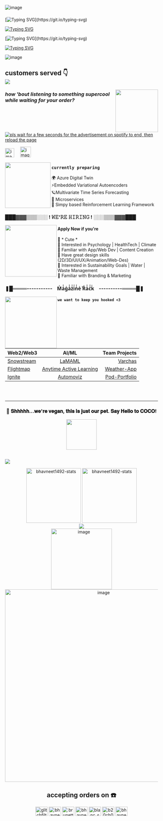 ![image](https://github.com/Bhavneet1492/Bhavneet1492/assets/76656963/b326e289-4a09-4555-80d4-1c62f058b03d)
### 

[![Typing SVG](https://readme-typing-svg.demolab.com?font=Courier+New&size=22&duration=5000&pause=000&color=FFF0D3&center=true&vCenter=true&multiline=true&random=false&width=1000&height=200&lines=Hello+World!+This+is+Glitch%2C+the+master+chef+at+Glitch%E2%80%99s+Restro%2C+where+we;cook+innovation+and+serve+a+feast+of+creativity!+%F0%9F%8D%B3+In+my+kitchen%2C+I+whip;up+delectable+financial+models+and+forecasting+dishes+with+a+dash+of+NLP%2C;all+while+keeping+an+eye+on+the+environmental+tech+oven%2C+baking+solutions;or+water%2C+climate%2C+and+waste+management.+%F0%9F%8C%B1++My+recipe+book+is+filled+with;designs+and+web+development+delights%2C+seasoned+with+blockchain+for+that;extra+zing.)](https://git.io/typing-svg)

[![Typing SVG](https://readme-typing-svg.demolab.com?font=Courier+New&size=22&duration=5000&pause=000&color=FFAFA9&center=true&vCenter=true&multiline=true&random=false&width=1000&height=200&lines=When+I%E2%80%99m+not+in+the+kitchen%2C+you%E2%80%99ll+find+me+grooving+to+the;beat%2C+hand+lettering+the+menu%2C+or+dreaming+up+the+next+big+dish%E2%80%94because%2C;let%E2%80%99s+be+honest%2C+napping+is+the+secret+ingredient+to+culinary+genius!+%F0%9F%92%A4;And+oh%2C+did+I+mention+I%E2%80%99m+a+foodie%3F+I+love+to+travel%2C+seeking+out+the;world%E2%80%99s+flavors+to+bring+back+to+my+restro.+So%2C+grab+a+seat%2C+tuck+in+your;napkin%2C+and+get+ready+to+savor+the+taste+of+tech+with+a+side+of+fun+at+)](https://git.io/typing-svg)

[![Typing SVG](https://readme-typing-svg.demolab.com?font=Courier+New&size=30&duration=5000&pause=000&color=FF7373&center=true&vCenter=true&multiline=true&random=false&width=1000&lines=Glitch's+Restro!)](https://git.io/typing-svg)

<a href="https://git.io/typing-svg"><img src="https://readme-typing-svg.demolab.com?font=Courier+New&size=30&duration=5000&pause=000&color=FF9E59&center=true&vCenter=true&multiline=true&random=false&width=1000&lines=---------------------------+Bon+App%C3%A9tit!+%F0%9F%9A%80%F0%9F%8C%8D%F0%9F%A5%97+---------------------------+" alt="Typing SVG" /></a>

![image](https://github.com/Bhavneet1492/Bhavneet1492/assets/76656963/b0992bd9-b3bc-42a7-8637-e83cbd67c90a)

<div align="left">

 <h2 align="left"> customers served 👇
  <br>
 <img src="https://profile-counter.glitch.me/bhavneet1492/count.svg?" />
  <br>
 </h2>
  
  <p align="right" height="1000">
     <img src="https://i.pinimg.com/originals/80/7b/5c/807b5c4b02e765bb4930b7c66662ef4b.gif" width="140" height="140" align="right"/>
  </p>  
</div>

<div>
 <p>
  <h3><b><i>how 'bout listening to something supercool while waiting for your order?</i></b></h3>
 </p>
</div>

<a href="https://spotify-github-profile.vercel.app/api/view.svg?uid=6ep8jm9i1mi1wahj8vxagm1rk&redirect=true"><img src="https://spotify-github-profile.vercel.app/api/view.svg?uid=6ep8jm9i1mi1wahj8vxagm1rk&cover_image=true&theme=novatorem&show_offline=false&background_color=121212&interchange=true&bar_color=ff7373&bar_color_cover=false" alt="pls wait for a few seconds for the advertisement on spotify to end, then reload the page"></img></a>

<a href="https://open.spotify.com/playlist/6sSirezLTxD5hspoVuIC38?si=87574ebfc2fe44b0"><img height="30" alt="image" src="https://github.com/Bhavneet1492/Bhavneet1492/assets/76656963/712307e0-f09a-400d-ae8d-775f419c164b"></a>
&nbsp;&nbsp;&nbsp;
<a href="https://open.spotify.com/playlist/3XKLxWQ2GbgclMRdy20gqg"><img height="35" alt="image" src="https://github.com/Bhavneet1492/Bhavneet1492/assets/76656963/a15cb977-5f0c-4496-bad8-47370cacaf36"></a>


<img src="https://github.com/Bhavneet1492/Bhavneet1492/assets/76656963/537bcf08-21cc-4f1c-9088-955a4e9f87e7" width="150" height="150" align="left"/>

### `currently preparing`

 🌍 Azure Digital Twin <br>
 ⚡Embedded Variational Autoencoders <br>
 🪐Multivariate Time Series Forecasting <br>
 🥕 Microservices <br>
 🌽 Simpy based Reinforcement Learning Framework

###  **███▓▓▓▒▒▒░░░ ! 𝚆𝙴'𝚁𝙴 𝙷𝙸𝚁𝙸𝙽𝙶 ! ░░░▒▒▒▓▓▓███** 

<p align="right" height="1000">
 <img src="https://github.com/Bhavneet1492/Bhavneet1492/assets/76656963/23110942-bd19-4606-881b-59703682ae88" width="170" align="left"/>
</p>

#### **Apply Now if you're** <br>
 🍍 * Cute * <br>
 🧋 Interested in Psychology | HealthTech | Climate <br>
 🥤 Familiar with App/Web Dev | Content Creation <br>
 🍦 Have great design skills (2D/3D/UI/UX/Animation/Web-Des) <br>
 🌱 Interested in Sustainability Goals | Water | Waste Management <br>
 🍿 Familiar with Branding & Marketing <br>

### ❚█════----------- &nbsp;&nbsp; M̾a̾̾g̾a̾̾z̾̾i̾̾n̾̾e̾ ̾R̾a̾̾c̾̾k̾  &nbsp;&nbsp; ----------════█❚


<p align="left" height="1000">
 <img src="https://github.com/Bhavneet1492/Bhavneet1492/assets/76656963/bd71cf79-6ce9-43d3-9816-a3042c7fe514" width="170" align="left"/>
</p>

#### `we want to keep you hooked <3`

| Web2/Web3 | AI/ML | Team Projects |
| :---        |     :---:      |      ---: |
|  [Snowstream](https://github.com/Bhavneet1492/snowstream) | [LaMAML](https://github.com/Bhavneet1492/La-MAML) | [Varchas](https://github.com/Bhavneet1492/Varchas) |
| [Flightmap](https://github.com/Bhavneet1492/flightmap) | [Anytime Active Learning](https://github.com/Bhavneet1492/Anytime-Active-Learning) | [Weather-App](https://github.com/MLH-Fellowship/prep-project-22.OCT.PREP.1)  |
| [Ignite](https://github.com/Bhavneet1492/ignite) | [Automoviz](https://github.com/Bhavneet1492/automoviz)  | [Pod-Portfolio](https://github.com/MLH-Fellowship/prep-portfolio-22.OCT.PREP.1) |

<br>
<br>

---

<div align="center">
 <h3>🤫 𝐒𝐡𝐡𝐡𝐡𝐡...𝐰𝐞'𝐫𝐞 𝐯𝐞𝐠𝐚𝐧, 𝐭𝐡𝐢𝐬 𝐢𝐬 𝐣𝐮𝐬𝐭 𝐨𝐮𝐫 𝐩𝐞𝐭. 𝐒𝐚𝐲 𝐇𝐞𝐥𝐥𝐨 𝐭𝐨 𝐂𝐎𝐂𝐎!</h3>
  <img height="100" src="https://www.codedex.io/api/petStatus?user=glitchfilter" align="center"/>
</div>

<br>

[![](https://github-readme-activity-graph.vercel.app/graph?username=Bhavneet1492&theme=github-compact&height=225&hide_title=true&radius=8)](https://github.com/ashutosh00710/github-readme-activity-graph)

<div align="center">
<img height="180em" src="https://github-readme-stats.vercel.app/api/top-langs/?username=bhavneet1492&layout=compact&show_icon=true&theme=algolia" alt="bhavneet1492-stats"/>
<img height="180em" src="https://github-readme-stats.vercel.app/api/?username=bhavneet1492&layout=compact&show_icon=true&theme=algolia" alt="bhavneet1492-stats"/>
</div>
<div align="center">
  <img src="http://github-readme-streak-stats.herokuapp.com?user=bhavneet1492&theme=algolia" />
</div>

<div align="center">
 <img height="200" alt="image" src="https://github.com/Bhavneet1492/Bhavneet1492/assets/76656963/2da48579-8323-43b1-b578-ebcc6cd08131" align="center"> 
 <br>
 <img width="634" alt="image" src="https://github.com/Bhavneet1492/Bhavneet1492/assets/76656963/dc857af3-a17b-471b-a5f4-f81fe5078a4d">
</div>

<div align="center">
   <h2 align="center">accepting orders on ☎️</h2>
   <p align="center">
      <a href="https://twitter.com/glitchfilter" target="blank"><img align="center" src="https://raw.githubusercontent.com/rahuldkjain/github-profile-readme-generator/master/src/images/icons/Social/twitter.svg" alt="glitchfilter" height="30" width="40" /></a>
      <a href="https://linkedin.com/in/bhavneet-kaur-khalsa-8157a21ba" target="blank"><img align="center" src="https://raw.githubusercontent.com/rahuldkjain/github-profile-readme-generator/master/src/images/icons/Social/linked-in-alt.svg" alt="bhavneet-kaur-khalsa-8157a21ba" height="30" width="40" /></a>
    <a href="https://brunetteconfection.tumblr.com/" target="blank"><img align="center" src="https://raw.githubusercontent.com/rahuldkjain/github-profile-readme-generator/master/src/images/icons/Social/tumblr.svg" alt="brunetteconfection" height="30" width="40" /></a>
      <a href="https://instagram.com/bhavneetkaur_14" target="blank"><img align="center" src="https://raw.githubusercontent.com/rahuldkjain/github-profile-readme-generator/master/src/images/icons/Social/instagram.svg" alt="bhavneetkaur_14" height="30" width="40" /></a>
      <a href="https://dribbble.com/blanc_sapphire" target="blank"><img align="center" src="https://raw.githubusercontent.com/rahuldkjain/github-profile-readme-generator/master/src/images/icons/Social/dribbble.svg" alt="blanc_sapphire" height="30" width="40" /></a>
      <a href="https://kaggle.com/b20ch012" target="blank"><img align="center" src="https://raw.githubusercontent.com/rahuldkjain/github-profile-readme-generator/master/src/images/icons/Social/kaggle.svg" alt="b20ch012" height="30" width="40" /></a>
    <a href="https://www.behance.net/bhavneekaurkh" target="blank"><img align="center" src="https://raw.githubusercontent.com/rahuldkjain/github-profile-readme-generator/master/src/images/icons/Social/behance.svg" alt="bhavneekaurkh" height="30" width="40" /></a>
   </p>
</div>

